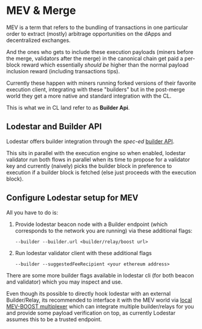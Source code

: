 # MEV & Merge

MEV is a term that refers to the bundling of transactions in one particular order to extract (mostly) arbitrage opportunities on the dApps and decentralized exchanges.

And the ones who gets to include these execution payloads (miners before the merge, validators after the merge) in the canonical chain get paid a per-block reward which essentially _should be_ higher than the normal payload inclusion reward (including transactions tips).

Currently these happen with miners running forked versions of their favorite execution client, integrating with these "builders" but in the post-merge world they get a more native and standard integration with the CL.

This is what we in CL land refer to as **Builder Api**.

## Lodestar and Builder API

Lodestar offers builder integration through the _spec-ed_ [builder API](https://ethereum.github.io/builder-specs/#/Builder).

This sits in parallel with the execution engine so when enabled, lodestar validator run both flows in parallel when its time to propose for a validator key and currently (naively) picks the builder block in preference to execution if a builder block is fetched (else just proceeds with the execution block).

## Configure Lodestar setup for MEV

All you have to do is:

1. Provide lodestar beacon node with a Builder endpoint (which corresponds to the network you are running) via these additional flags:
   ```shell
   --builder --builder.url <builder/relay/boost url>
   ```
2. Run lodestar validator client with these additional flags
   ```shell
   --builder --suggestedFeeRecipient <your ethereum address>
   ```

There are some more builder flags available in lodestar cli (for both beacon and validator) which you may inspect and use.

Even though its possible to directly hook lodestar with an external Builder/Relay, its recommended to interface it with the MEV world via [local MEV-BOOST multiplexer](https://github.com/flashbots/mev-boost) which can integrate multiple builder/relays for you and provide some payload verification on top, as currently Lodestar assumes this to be a trusted endpoint.
